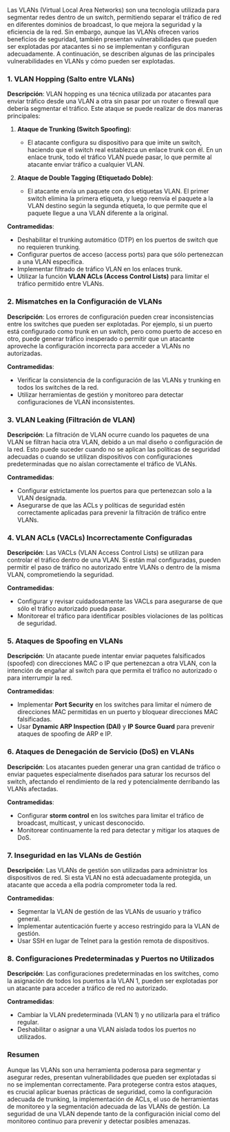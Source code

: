 Las VLANs (Virtual Local Area Networks) son una tecnología utilizada para segmentar redes dentro de un switch, permitiendo separar el tráfico de red en diferentes dominios de broadcast, lo que mejora la seguridad y la eficiencia de la red. Sin embargo, aunque las VLANs ofrecen varios beneficios de seguridad, también presentan vulnerabilidades que pueden ser explotadas por atacantes si no se implementan y configuran adecuadamente. A continuación, se describen algunas de las principales vulnerabilidades en VLANs y cómo pueden ser explotadas.

### **1. VLAN Hopping (Salto entre VLANs)**

**Descripción**: VLAN hopping es una técnica utilizada por atacantes para enviar tráfico desde una VLAN a otra sin pasar por un router o firewall que debería segmentar el tráfico. Este ataque se puede realizar de dos maneras principales:

1. **Ataque de Trunking (Switch Spoofing)**:
   - El atacante configura su dispositivo para que imite un switch, haciendo que el switch real establezca un enlace trunk con él. En un enlace trunk, todo el tráfico VLAN puede pasar, lo que permite al atacante enviar tráfico a cualquier VLAN.

2. **Ataque de Double Tagging (Etiquetado Doble)**:
   - El atacante envía un paquete con dos etiquetas VLAN. El primer switch elimina la primera etiqueta, y luego reenvía el paquete a la VLAN destino según la segunda etiqueta, lo que permite que el paquete llegue a una VLAN diferente a la original.

**Contramedidas**:
   - Deshabilitar el trunking automático (DTP) en los puertos de switch que no requieren trunking.
   - Configurar puertos de acceso (access ports) para que sólo pertenezcan a una VLAN específica.
   - Implementar filtrado de tráfico VLAN en los enlaces trunk.
   - Utilizar la función **VLAN ACLs (Access Control Lists)** para limitar el tráfico permitido entre VLANs.

### **2. Mismatches en la Configuración de VLANs**

**Descripción**: Los errores de configuración pueden crear inconsistencias entre los switches que pueden ser explotadas. Por ejemplo, si un puerto está configurado como trunk en un switch, pero como puerto de acceso en otro, puede generar tráfico inesperado o permitir que un atacante aproveche la configuración incorrecta para acceder a VLANs no autorizadas.

**Contramedidas**:
   - Verificar la consistencia de la configuración de las VLANs y trunking en todos los switches de la red.
   - Utilizar herramientas de gestión y monitoreo para detectar configuraciones de VLAN inconsistentes.

### **3. VLAN Leaking (Filtración de VLAN)**

**Descripción**: La filtración de VLAN ocurre cuando los paquetes de una VLAN se filtran hacia otra VLAN, debido a un mal diseño o configuración de la red. Esto puede suceder cuando no se aplican las políticas de seguridad adecuadas o cuando se utilizan dispositivos con configuraciones predeterminadas que no aíslan correctamente el tráfico de VLANs.

**Contramedidas**:
   - Configurar estrictamente los puertos para que pertenezcan solo a la VLAN designada.
   - Asegurarse de que las ACLs y políticas de seguridad estén correctamente aplicadas para prevenir la filtración de tráfico entre VLANs.

### **4. VLAN ACLs (VACLs) Incorrectamente Configuradas**

**Descripción**: Las VACLs (VLAN Access Control Lists) se utilizan para controlar el tráfico dentro de una VLAN. Si están mal configuradas, pueden permitir el paso de tráfico no autorizado entre VLANs o dentro de la misma VLAN, comprometiendo la seguridad.

**Contramedidas**:
   - Configurar y revisar cuidadosamente las VACLs para asegurarse de que sólo el tráfico autorizado pueda pasar.
   - Monitorear el tráfico para identificar posibles violaciones de las políticas de seguridad.

### **5. Ataques de Spoofing en VLANs**

**Descripción**: Un atacante puede intentar enviar paquetes falsificados (spoofed) con direcciones MAC o IP que pertenezcan a otra VLAN, con la intención de engañar al switch para que permita el tráfico no autorizado o para interrumpir la red.

**Contramedidas**:
   - Implementar **Port Security** en los switches para limitar el número de direcciones MAC permitidas en un puerto y bloquear direcciones MAC falsificadas.
   - Usar **Dynamic ARP Inspection (DAI)** y **IP Source Guard** para prevenir ataques de spoofing de ARP e IP.

### **6. Ataques de Denegación de Servicio (DoS) en VLANs**

**Descripción**: Los atacantes pueden generar una gran cantidad de tráfico o enviar paquetes especialmente diseñados para saturar los recursos del switch, afectando el rendimiento de la red y potencialmente derribando las VLANs afectadas.

**Contramedidas**:
   - Configurar **storm control** en los switches para limitar el tráfico de broadcast, multicast, y unicast desconocido.
   - Monitorear continuamente la red para detectar y mitigar los ataques de DoS.

### **7. Inseguridad en las VLANs de Gestión**

**Descripción**: Las VLANs de gestión son utilizadas para administrar los dispositivos de red. Si esta VLAN no está adecuadamente protegida, un atacante que acceda a ella podría comprometer toda la red.

**Contramedidas**:
   - Segmentar la VLAN de gestión de las VLANs de usuario y tráfico general.
   - Implementar autenticación fuerte y acceso restringido para la VLAN de gestión.
   - Usar SSH en lugar de Telnet para la gestión remota de dispositivos.

### **8. Configuraciones Predeterminadas y Puertos no Utilizados**

**Descripción**: Las configuraciones predeterminadas en los switches, como la asignación de todos los puertos a la VLAN 1, pueden ser explotadas por un atacante para acceder a tráfico de red no autorizado.

**Contramedidas**:
   - Cambiar la VLAN predeterminada (VLAN 1) y no utilizarla para el tráfico regular.
   - Deshabilitar o asignar a una VLAN aislada todos los puertos no utilizados.

### **Resumen**

Aunque las VLANs son una herramienta poderosa para segmentar y asegurar redes, presentan vulnerabilidades que pueden ser explotadas si no se implementan correctamente. Para protegerse contra estos ataques, es crucial aplicar buenas prácticas de seguridad, como la configuración adecuada de trunking, la implementación de ACLs, el uso de herramientas de monitoreo y la segmentación adecuada de las VLANs de gestión. La seguridad de una VLAN depende tanto de la configuración inicial como del monitoreo continuo para prevenir y detectar posibles amenazas.